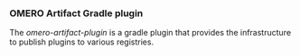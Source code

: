 ### OMERO Artifact Gradle plugin

The _omero-artifact-plugin_ is a gradle plugin that provides the infrastructure to publish plugins to various
registries.
